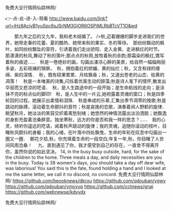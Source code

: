 
免费大豆行情网仙踪林网/




👉-点-此-进-入-观看  http://www.baidu.com/link?url=jHz8AcivB1yuSpc8sJSrNM3GjOR6OSPiMLRbBTcVT1O&wd




　　那九年之后的又九年，我和老木结婚了。
/>秋,迈着姗姗的脚步走进我们的世界，她带走春的花蕾、夏的酷热、她带来秋的果实、冬的等待。　那纷纷飘动的枫叶，如同纷纷飘坠的音符，引诱着我们走出骄阳、走入金黄、走进枫红的时节。　那潇潇的秋风,舞动了秋的落叶;那点点的秋雨,放牧着秋的余韵;那霜染的枫红,镌写着秋的痕迹......　秋是一卷绝妙的画，勾画出凄凉心醉的美景，给自然一幅幅绚丽多姿、五彩斑斓的锦屏。　秋，拥抱着红的娇媚、黄的灿烂；秋，又含有绿的缠绵、紫的深情．　秋，既有硕果累累、月桂飘香；秋，又道出苍老的山峦、枯黄的凋落！　秋是一本唯美的诗集,闪烁着优美生动的辞藻;秋是诗人笔下的情怀,散发出华丽而又悲凉的呓语．　秋，是人生路途中的一段开始；是生命航线的走向；是涂抹不完的标点似的脚印!　秋，是人生中的一片云,她袒露着灵魂的窗口；秋是四季轮回的过程，她展示出柔情和泪珠.　秋是串成的乐章,汇集出季节凋零的挽歌;秋是跳动的脉搏，滚动着生命颤抖的音符；秋是哀挽的恋歌，演奏着闲人野鹤的旋律．　　　　　　　　　　　　　　　　　　　　　　　　　　眺望秋月，她淡淡的笑容交织着离愁别绪；她悠然的神情流露出淡泊洒脱；她飘逸的身影充盈着沧桑醉意。独坐寒秋，远方的你是否和我一样的思念？……　我的心灵，倾听你遥远的呓语，闻着秋声跳动的旋律；我的灵魂，追随你滚动的枝叶，目睹秋风颤抖的身躯；我的心绪，在叶落中四处飘曳，生命的年轮在叹息中勾画出一圈又一圈．　朝花夕拾,秋，你充填着生命的一段空白;年复一年,秋，你目睹了人世间风雨沧桑！　
	九、直到遇见了你，我才感受到自己的存在，一直舍不得离开你，虽然你说的如此坚决。
14, in the busy busy outside, hard, for the sake of the children to the home.
Three meals a day, and daily necessities are you in the busy.
Today is 38 women's days, you should take a day off dear wife, was laborious!
You said this is the fate, found holding a hand and I looked at me the same letter, we call it no discord, no concord.
免费大豆行情网仙踪林网/ https://github.com/beooknews/dkcxu
https://github.com/qdouban/ygwv
https://github.com/qdouban/ymvvvp
https://github.com/cctnews/gnaj
https://github.com/webnewse/kdvydx





免费大豆行情网仙踪林网/
